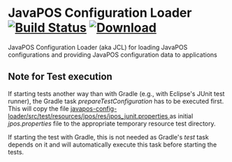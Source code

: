 JavaPOS Configuration Loader [![Build Status](https://travis-ci.org/JavaPOSWorkingGroup/javapos-config-loader.svg?branch=master)](https://travis-ci.org/JavaPOSWorkingGroup/javapos-config-loader) [ ![Download](https://api.bintray.com/packages/javaposworkinggroup/maven/javapos-config-loader/images/download.svg) ](https://bintray.com/javaposworkinggroup/maven/javapos-config-loader/_latestVersion)
============================

JavaPOS Configuration Loader (aka JCL) for loading JavaPOS configurations and providing JavaPOS configuration data to applications

## Note for Test execution

If starting tests another way than with Gradle (e.g., with Eclipse's JUnit test runner), the Gradle task *prepareTestConfiguration* has 
to be executed first. This will copy the file [ javapos-config-loader/src/test/resources/jpos/res/jpos_junit.properties ](src/test/resources/jpos/res/jpos_junit.properties)
as initial *jpos.properties* file to the appropriate temporary resource test directory.

If starting the test with Gradle, this is not needed as Gradle's *test* task depends on it and will automatically execute this task before 
starting the tests.
